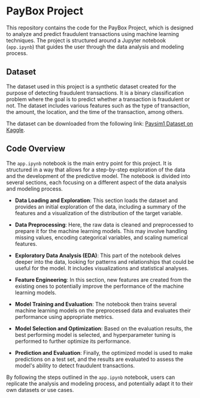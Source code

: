 # PayBox Project

This repository contains the code for the PayBox Project, which is designed to analyze and predict fraudulent transactions using machine learning techniques. The project is structured around a Jupyter notebook (`app.ipynb`) that guides the user through the data analysis and modeling process.

## Dataset

The dataset used in this project is a synthetic dataset created for the purpose of detecting fraudulent transactions. It is a binary classification problem where the goal is to predict whether a transaction is fraudulent or not. The dataset includes various features such as the type of transaction, the amount, the location, and the time of the transaction, among others.

The dataset can be downloaded from the following link: [Paysim1 Dataset on Kaggle](https://www.kaggle.com/datasets/ealaxi/paysim1).

## Code Overview

The `app.ipynb` notebook is the main entry point for this project. It is structured in a way that allows for a step-by-step exploration of the data and the development of the predictive model. The notebook is divided into several sections, each focusing on a different aspect of the data analysis and modeling process.

- **Data Loading and Exploration**: This section loads the dataset and provides an initial exploration of the data, including a summary of the features and a visualization of the distribution of the target variable.

- **Data Preprocessing**: Here, the raw data is cleaned and preprocessed to prepare it for the machine learning models. This may involve handling missing values, encoding categorical variables, and scaling numerical features.

- **Exploratory Data Analysis (EDA)**: This part of the notebook delves deeper into the data, looking for patterns and relationships that could be useful for the model. It includes visualizations and statistical analyses.

- **Feature Engineering**: In this section, new features are created from the existing ones to potentially improve the performance of the machine learning models.

- **Model Training and Evaluation**: The notebook then trains several machine learning models on the preprocessed data and evaluates their performance using appropriate metrics.

- **Model Selection and Optimization**: Based on the evaluation results, the best performing model is selected, and hyperparameter tuning is performed to further optimize its performance.

- **Prediction and Evaluation**: Finally, the optimized model is used to make predictions on a test set, and the results are evaluated to assess the model's ability to detect fraudulent transactions.

By following the steps outlined in the `app.ipynb` notebook, users can replicate the analysis and modeling process, and potentially adapt it to their own datasets or use cases.
